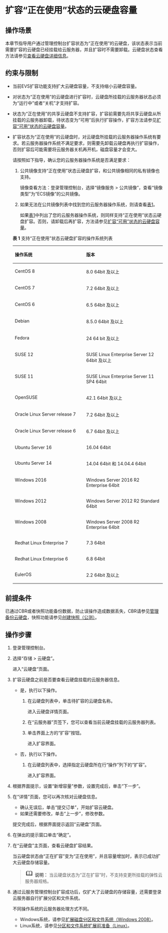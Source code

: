 # 扩容“正在使用”状态的云硬盘容量<a name="evs_01_0007"></a>

## 操作场景<a name="section4199781203421"></a>

本章节指导用户通过管理控制台扩容状态为“正在使用”的云硬盘，该状态表示当前需要扩容的云硬盘已经挂载给云服务器，并且扩容时不需要卸载。云硬盘状态查看方法请参见[查看云硬盘详细信息](查看云硬盘详细信息.md)。

## 约束与限制<a name="section158147122515"></a>

-   当前EVS扩容功能支持扩大云硬盘容量，不支持缩小云硬盘容量。
-   对状态为“正在使用”的云硬盘进行扩容时，云硬盘所挂载的云服务器状态必须为“运行中”或者“关机”才支持扩容。
-   状态为“正在使用”的共享云硬盘不支持扩容，扩容前需要先将共享云硬盘从所挂载的云服务器卸载，待状态变为“可用”后执行扩容操作，扩容方法请参见[扩容“可用”状态的云硬盘容量](扩容-可用-状态的云硬盘容量.md)。
-   扩容状态为“正在使用”的云硬盘时，对云硬盘所挂载的云服务器操作系统有要求。若云服务器操作系统不满足要求，则需要先卸载云硬盘再执行扩容操作，否则扩容后可能需要将云服务器关机再开机，磁盘容量才会变大。

    请按照如下指导，确认您的云服务器操作系统是否满足要求：

    1.  公共镜像支持“正在使用”状态云硬盘扩容，和公共镜像相同的私有镜像也支持。

        镜像查看方法：登录管理控制台，选择“镜像服务 \> 公共镜像”，查看“镜像类型”为“ECS镜像”的公共镜像。

    2.  如果无法在公共镜像列表中找到您的云服务器操作系统，则请查看[表1](#table20137947172512)。

        如果[表1](#table20137947172512)中列出了您的云服务器操作系统，则同样支持“正在使用”状态云硬盘扩容。否则，请卸载后再扩容，方法请参见[扩容“可用”状态的云硬盘容量](扩容-可用-状态的云硬盘容量.md)。

    **表 1**  支持“正在使用”状态云硬盘扩容的操作系统列表

    <a name="table20137947172512"></a>
    <table><thead align="left"><tr id="row1713004717255"><th class="cellrowborder" valign="top" width="47.52%" id="mcps1.2.3.1.1"><p id="p1813034742512"><a name="p1813034742512"></a><a name="p1813034742512"></a>操作系统</p>
    </th>
    <th class="cellrowborder" valign="top" width="52.480000000000004%" id="mcps1.2.3.1.2"><p id="p71305477259"><a name="p71305477259"></a><a name="p71305477259"></a>版本</p>
    </th>
    </tr>
    </thead>
    <tbody><tr id="row169255911479"><td class="cellrowborder" valign="top" width="47.52%" headers="mcps1.2.3.1.1 "><p id="p18927597478"><a name="p18927597478"></a><a name="p18927597478"></a>CentOS 8</p>
    </td>
    <td class="cellrowborder" valign="top" width="52.480000000000004%" headers="mcps1.2.3.1.2 "><p id="p1692259174711"><a name="p1692259174711"></a><a name="p1692259174711"></a>8.0 64bit 及以上</p>
    </td>
    </tr>
    <tr id="row41301447142511"><td class="cellrowborder" valign="top" width="47.52%" headers="mcps1.2.3.1.1 "><p id="p513044716259"><a name="p513044716259"></a><a name="p513044716259"></a>CentOS 7</p>
    </td>
    <td class="cellrowborder" valign="top" width="52.480000000000004%" headers="mcps1.2.3.1.2 "><p id="p111311947102512"><a name="p111311947102512"></a><a name="p111311947102512"></a>7.2 64bit 及以上</p>
    </td>
    </tr>
    <tr id="row379828114613"><td class="cellrowborder" valign="top" width="47.52%" headers="mcps1.2.3.1.1 "><p id="p154416127512"><a name="p154416127512"></a><a name="p154416127512"></a>CentOS 6</p>
    </td>
    <td class="cellrowborder" valign="top" width="52.480000000000004%" headers="mcps1.2.3.1.2 "><p id="p06771921135116"><a name="p06771921135116"></a><a name="p06771921135116"></a>6.5 64bit 及以上</p>
    </td>
    </tr>
    <tr id="row813164792516"><td class="cellrowborder" valign="top" width="47.52%" headers="mcps1.2.3.1.1 "><p id="p1413134710255"><a name="p1413134710255"></a><a name="p1413134710255"></a>Debian</p>
    </td>
    <td class="cellrowborder" valign="top" width="52.480000000000004%" headers="mcps1.2.3.1.2 "><p id="p16131134762512"><a name="p16131134762512"></a><a name="p16131134762512"></a>8.5.0 64bit 及以上</p>
    </td>
    </tr>
    <tr id="row0132164712251"><td class="cellrowborder" valign="top" width="47.52%" headers="mcps1.2.3.1.1 "><p id="p5997354155211"><a name="p5997354155211"></a><a name="p5997354155211"></a>Fedora</p>
    </td>
    <td class="cellrowborder" valign="top" width="52.480000000000004%" headers="mcps1.2.3.1.2 "><p id="p213214472255"><a name="p213214472255"></a><a name="p213214472255"></a>24 64 bit 及以上</p>
    </td>
    </tr>
    <tr id="row964663711532"><td class="cellrowborder" valign="top" width="47.52%" headers="mcps1.2.3.1.1 "><p id="p1864743716530"><a name="p1864743716530"></a><a name="p1864743716530"></a>SUSE 12</p>
    </td>
    <td class="cellrowborder" valign="top" width="52.480000000000004%" headers="mcps1.2.3.1.2 "><p id="p9647153715319"><a name="p9647153715319"></a><a name="p9647153715319"></a>SUSE Linux Enterprise Server 12 64bit 及以上</p>
    </td>
    </tr>
    <tr id="row1313410473256"><td class="cellrowborder" valign="top" width="47.52%" headers="mcps1.2.3.1.1 "><p id="p513211475252"><a name="p513211475252"></a><a name="p513211475252"></a>SUSE 11</p>
    </td>
    <td class="cellrowborder" valign="top" width="52.480000000000004%" headers="mcps1.2.3.1.2 "><p id="p31341247192512"><a name="p31341247192512"></a><a name="p31341247192512"></a>SUSE Linux Enterprise Server 11 SP4 64bit</p>
    </td>
    </tr>
    <tr id="row151351347132520"><td class="cellrowborder" valign="top" width="47.52%" headers="mcps1.2.3.1.1 "><p id="p61351647152512"><a name="p61351647152512"></a><a name="p61351647152512"></a>OpenSUSE</p>
    </td>
    <td class="cellrowborder" valign="top" width="52.480000000000004%" headers="mcps1.2.3.1.2 "><p id="p713544718253"><a name="p713544718253"></a><a name="p713544718253"></a>42.1 64bit 及以上</p>
    </td>
    </tr>
    <tr id="row191354476258"><td class="cellrowborder" valign="top" width="47.52%" headers="mcps1.2.3.1.1 "><p id="p1713544718257"><a name="p1713544718257"></a><a name="p1713544718257"></a>Oracle Linux Server release 7</p>
    </td>
    <td class="cellrowborder" valign="top" width="52.480000000000004%" headers="mcps1.2.3.1.2 "><p id="p1613594752514"><a name="p1613594752514"></a><a name="p1613594752514"></a>7.2 64bit 及以上</p>
    </td>
    </tr>
    <tr id="row3539318300"><td class="cellrowborder" valign="top" width="47.52%" headers="mcps1.2.3.1.1 "><p id="p15107123714017"><a name="p15107123714017"></a><a name="p15107123714017"></a>Oracle Linux Server release 6</p>
    </td>
    <td class="cellrowborder" valign="top" width="52.480000000000004%" headers="mcps1.2.3.1.2 "><p id="p14141204418017"><a name="p14141204418017"></a><a name="p14141204418017"></a>6.7 64bit 及以上</p>
    </td>
    </tr>
    <tr id="row95397181606"><td class="cellrowborder" valign="top" width="47.52%" headers="mcps1.2.3.1.1 "><p id="p175398186015"><a name="p175398186015"></a><a name="p175398186015"></a>Ubuntu Server 16</p>
    </td>
    <td class="cellrowborder" valign="top" width="52.480000000000004%" headers="mcps1.2.3.1.2 "><p id="p753901820011"><a name="p753901820011"></a><a name="p753901820011"></a>16.04 64bit</p>
    </td>
    </tr>
    <tr id="row15391018303"><td class="cellrowborder" valign="top" width="47.52%" headers="mcps1.2.3.1.1 "><p id="p12741942537"><a name="p12741942537"></a><a name="p12741942537"></a>Ubuntu Server 14</p>
    </td>
    <td class="cellrowborder" valign="top" width="52.480000000000004%" headers="mcps1.2.3.1.2 "><p id="p11540101810017"><a name="p11540101810017"></a><a name="p11540101810017"></a>14.04 64bit 和 14.04.4 64bit</p>
    </td>
    </tr>
    <tr id="row16641554519"><td class="cellrowborder" valign="top" width="47.52%" headers="mcps1.2.3.1.1 "><p id="p11641854910"><a name="p11641854910"></a><a name="p11641854910"></a>Windows 2016</p>
    </td>
    <td class="cellrowborder" valign="top" width="52.480000000000004%" headers="mcps1.2.3.1.2 "><p id="p164254115"><a name="p164254115"></a><a name="p164254115"></a>Windows Server 2016 R2 Enterprise 64bit</p>
    </td>
    </tr>
    <tr id="row1664854318"><td class="cellrowborder" valign="top" width="47.52%" headers="mcps1.2.3.1.1 "><p id="p10647540115"><a name="p10647540115"></a><a name="p10647540115"></a>Windows 2012</p>
    </td>
    <td class="cellrowborder" valign="top" width="52.480000000000004%" headers="mcps1.2.3.1.2 "><p id="p116435418111"><a name="p116435418111"></a><a name="p116435418111"></a>Windows Server 2012 R2 Standard 64bit</p>
    </td>
    </tr>
    <tr id="row1051412372417"><td class="cellrowborder" valign="top" width="47.52%" headers="mcps1.2.3.1.1 "><p id="p959994419147"><a name="p959994419147"></a><a name="p959994419147"></a>Windows 2008</p>
    </td>
    <td class="cellrowborder" valign="top" width="52.480000000000004%" headers="mcps1.2.3.1.2 "><p id="p3641454417"><a name="p3641454417"></a><a name="p3641454417"></a>Windows Server 2008 R2 Enterprise 64bit</p>
    </td>
    </tr>
    <tr id="row19412122312211"><td class="cellrowborder" valign="top" width="47.52%" headers="mcps1.2.3.1.1 "><p id="p104127231228"><a name="p104127231228"></a><a name="p104127231228"></a>Redhat Linux Enterprise 7</p>
    </td>
    <td class="cellrowborder" valign="top" width="52.480000000000004%" headers="mcps1.2.3.1.2 "><p id="p7724113619218"><a name="p7724113619218"></a><a name="p7724113619218"></a>7.3 64bit</p>
    </td>
    </tr>
    <tr id="row114125231423"><td class="cellrowborder" valign="top" width="47.52%" headers="mcps1.2.3.1.1 "><p id="p3888104713210"><a name="p3888104713210"></a><a name="p3888104713210"></a>Redhat Linux Enterprise 6</p>
    </td>
    <td class="cellrowborder" valign="top" width="52.480000000000004%" headers="mcps1.2.3.1.2 "><p id="p174134234210"><a name="p174134234210"></a><a name="p174134234210"></a>6.8 64bit</p>
    </td>
    </tr>
    <tr id="row138491825200"><td class="cellrowborder" valign="top" width="47.52%" headers="mcps1.2.3.1.1 "><p id="p1884914256011"><a name="p1884914256011"></a><a name="p1884914256011"></a>EulerOS</p>
    </td>
    <td class="cellrowborder" valign="top" width="52.480000000000004%" headers="mcps1.2.3.1.2 "><p id="p685010259012"><a name="p685010259012"></a><a name="p685010259012"></a>2.2 64bit 及以上</p>
    </td>
    </tr>
    </tbody>
    </table>


## 前提条件<a name="section1864885210281"></a>

已通过CBR或者快照功能备份数据，防止误操作造成数据丢失，CBR请参见[管理备份云硬盘](管理备份云硬盘.md)，快照功能请参见[创建快照（公测）](创建快照（公测）.md)。

## 操作步骤<a name="section5287890203514"></a>

1.  登录管理控制台。
2.  选择“存储 \> 云硬盘”。

    进入“云硬盘“页面。

3.  扩容云硬盘之前是否要查看云硬盘挂载的云服务器信息。
    -   是，执行以下操作。
        1.  在云硬盘列表中，单击待扩容的云硬盘名称。

            进入云硬盘详情页面。

        2.  在“云服务器”页签下，您可以查看当前云硬盘挂载的云服务器列表。
        3.  单击界面上方的“扩容”按钮。

            进入扩容界面。

    -   否，执行以下操作。
        1.  在云硬盘列表中，选择指定云硬盘所在行“操作”列下的“扩容”。

            进入扩容界面。


4.  根据界面提示，设置“新增容量”参数，设置完成后，单击“下一步”。
5.  在“详情”页面，您可以再次核对云硬盘信息。

    -   确认无误后，单击“提交订单”，开始扩容云硬盘。
    -   如果还需要修改，单击“上一步”，修改参数。

    提交完成后，根据界面提示返回“云硬盘”页面。

6.  在弹出的提示窗口单击“确定”。
7.  在“云硬盘”主页面，查看云硬盘扩容结果。

    当云硬盘状态由“正在扩容”变为“正在使用”，并且容量增加时，表示已成功扩大云硬盘存储容量。

    >![](public_sys-resources/icon-note.gif) **说明：** 
    >当云硬盘状态为“正在扩容”时，不支持变更所挂载的弹性云服务器规格。

8.  通过云服务管理控制台扩容成功后，仅扩大了云硬盘的存储容量，还需要登录云服务器自行扩展分区和文件系统。

    不同操作系统的云服务器处理方式不同。

    -   Windows系统，请参见[扩展磁盘分区和文件系统（Windows 2008）](扩展磁盘分区和文件系统（Windows-2008）.md)。
    -   Linux系统，请参见[分区和文件系统扩展前准备（Linux）](分区和文件系统扩展前准备（Linux）.md)。


